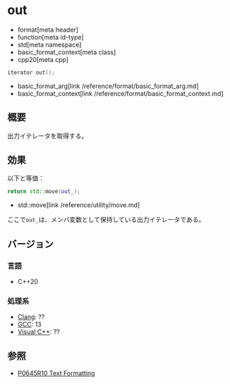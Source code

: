 # out
* format[meta header]
* function[meta id-type]
* std[meta namespace]
* basic_format_context[meta class]
* cpp20[meta cpp]

```cpp
iterator out();
```
* basic_format_arg[link /reference/format/basic_format_arg.md]
* basic_format_context[link /reference/format/basic_format_context.md]

## 概要
出力イテレータを取得する。


## 効果
以下と等価：

```cpp
return std::move(out_);
```
* std::move[link /reference/utility/move.md]

ここで`out_`は、メンバ変数として保持している出力イテレータである。


## バージョン
### 言語
- C++20

### 処理系
- [Clang](/implementation.md#clang): ??
- [GCC](/implementation.md#gcc): 13
- [Visual C++](/implementation.md#visual_cpp): ??

## 参照

- [P0645R10 Text Formatting](http://www.open-std.org/jtc1/sc22/wg21/docs/papers/2019/p0645r10.html)
